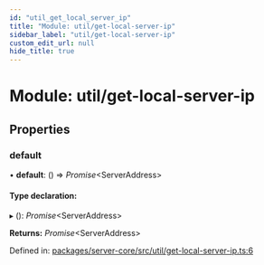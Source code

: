 ```yaml
---
id: "util_get_local_server_ip"
title: "Module: util/get-local-server-ip"
sidebar_label: "util/get-local-server-ip"
custom_edit_url: null
hide_title: true
---
```


# Module: util/get-local-server-ip

## Properties

### default

• **default**: () => *Promise*<ServerAddress\>

#### Type declaration:

▸ (): *Promise*<ServerAddress\>

**Returns:** *Promise*<ServerAddress\>

Defined in: [packages/server-core/src/util/get-local-server-ip.ts:6](https://github.com/xr3ngine/xr3ngine/blob/a16a45d7e/packages/server-core/src/util/get-local-server-ip.ts#L6)
